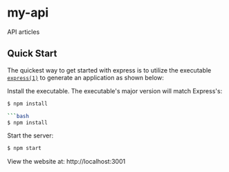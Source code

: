 # my-api
API articles

## Quick Start

  The quickest way to get started with express is to utilize the executable [`express(1)`](https://github.com/expressjs/generator) to generate an application as shown below:

  Install the executable. The executable's major version will match Express's:

```bash
$ npm install

```bash
$ npm install
```

  Start the server:

```bash
$ npm start
```

  View the website at: http://localhost:3001
